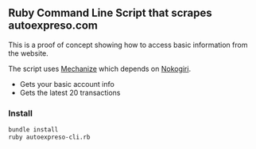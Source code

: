 ## Ruby Command Line Script that scrapes autoexpreso.com

This is a proof of concept showing how to access basic information from the website.

The script uses [Mechanize](http://mechanize.rubyforge.org) which depends on [Nokogiri](http://nokogiri.org).

* Gets your basic account info
* Gets the latest 20 transactions

### Install

```` bash
bundle install
ruby autoexpreso-cli.rb
````
